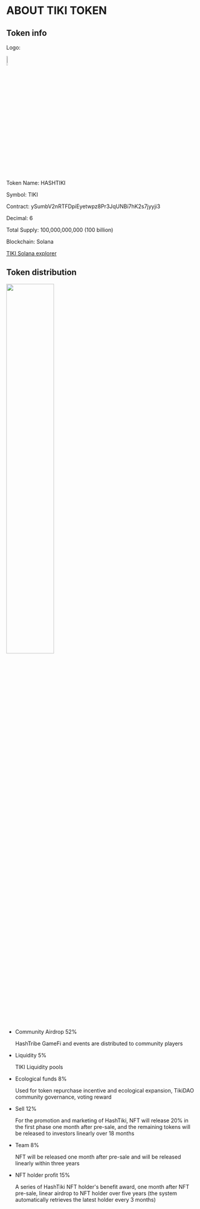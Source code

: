# ABOUT TIKI TOKEN

## Token info

Logo: 

<div  align="left">    
<img src=https://ipfs.io/ipfs/QmPq97uixRNPmL8jQXgsopKWPCyd7ALFt2m6VtEwwyRXUi  width=8% />
</div>

Token Name: HASHTIKI

Symbol: TIKI

Contract: ySumbV2nRTFDpiEyetwpz8Pr3JqUNBi7hK2s7jyyji3

Decimal: 6

Total Supply: 100,000,000,000 (100 billion) 

Blockchain: Solana

[TIKI Solana explorer](https://solscan.io/token/ySumbV2nRTFDpiEyetwpz8Pr3JqUNBi7hK2s7jyyji3)





## Token distribution
<div  align="left">    
<img src=https://ipfs.io/ipfs/QmXY9Ap7FjNBCSZpXyj9TFjRTeMNZFQbPhp13yKb2u9yBY  width=50% />
</div>





- Community Airdrop 52%

  HashTribe GameFi and events are distributed to community players



- Liquidity 5%

  TIKI Liquidity pools



- Ecological funds 8%

  Used for token repurchase incentive and ecological expansion, TikiDAO community governance, voting reward  



- Sell 12% 

  For the promotion and marketing of HashTiki, NFT will release 20% in the first phase one month after pre-sale, and the remaining tokens will be released to investors linearly over 18 months 



- Team 8%

  NFT will be released one month after pre-sale and will be released linearly within three years



- NFT holder profit 15%

  A series of HashTiki NFT holder's benefit award, one month after NFT pre-sale, linear airdrop to NFT holder over five years (the system automatically retrieves the latest holder every 3 months)

